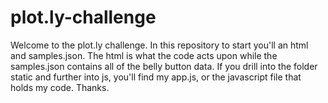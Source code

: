# plot.ly-challenge
Welcome to the plot.ly challenge.
In this repository to start you'll an html and samples.json. The html is what the code acts upon
while the samples.json contains all of the belly button data.
If you drill into the folder static and further into js, you'll find my app.js, or the javascript
file that holds my code. 
Thanks.
